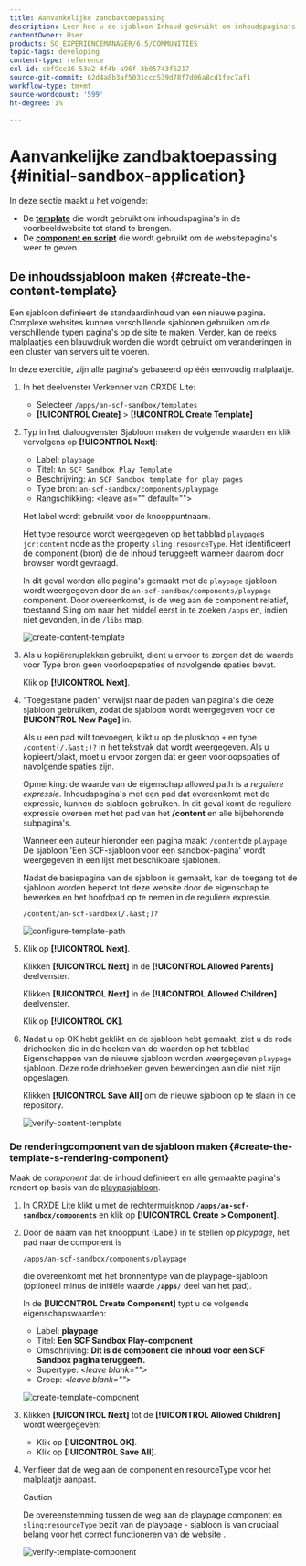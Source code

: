 ```yaml
---
title: Aanvankelijke zandbaktoepassing
description: Leer hoe u de sjabloon Inhoud gebruikt om inhoudspagina's en een component en script te maken waarmee websitepagina's worden weergegeven.
contentOwner: User
products: SG_EXPERIENCEMANAGER/6.5/COMMUNITIES
topic-tags: developing
content-type: reference
exl-id: cbf9ce36-53a2-4f4b-a96f-3b05743f6217
source-git-commit: 62d4a8b3af5031ccc539d78f7d06a8cd1fec7af1
workflow-type: tm+mt
source-wordcount: '599'
ht-degree: 1%

---
```


# Aanvankelijke zandbaktoepassing {#initial-sandbox-application}

In deze sectie maakt u het volgende:

* De **[template](#createthepagetemplate)** die wordt gebruikt om inhoudspagina&#39;s in de voorbeeldwebsite tot stand te brengen.
* De **[component en script](#create-the-template-s-rendering-component)** die wordt gebruikt om de websitepagina&#39;s weer te geven.

## De inhoudssjabloon maken {#create-the-content-template}

Een sjabloon definieert de standaardinhoud van een nieuwe pagina. Complexe websites kunnen verschillende sjablonen gebruiken om de verschillende typen pagina&#39;s op de site te maken. Verder, kan de reeks malplaatjes een blauwdruk worden die wordt gebruikt om veranderingen in een cluster van servers uit te voeren.

In deze exercitie, zijn alle pagina&#39;s gebaseerd op één eenvoudig malplaatje.

1. In het deelvenster Verkenner van CRXDE Lite:

   * Selecteer `/apps/an-scf-sandbox/templates`
   * **[!UICONTROL Create]** > **[!UICONTROL Create Template]**

1. Typ in het dialoogvenster Sjabloon maken de volgende waarden en klik vervolgens op **[!UICONTROL Next]**:

   * Label: `playpage`
   * Titel: `An SCF Sandbox Play Template`
   * Beschrijving: `An SCF Sandbox template for play pages`
   * Type bron: `an-scf-sandbox/components/playpage`
   * Rangschikking: &lt;leave as=&quot;&quot; default=&quot;&quot;>

   Het label wordt gebruikt voor de knooppuntnaam.

   Het type resource wordt weergegeven op het tabblad `playpage`s `jcr:content` node as the property `sling:resourceType`. Het identificeert de component (bron) die de inhoud teruggeeft wanneer daarom door browser wordt gevraagd.

   In dit geval worden alle pagina&#39;s gemaakt met de `playpage` sjabloon wordt weergegeven door de `an-scf-sandbox/components/playpage` component. Door overeenkomst, is de weg aan de component relatief, toestaand Sling om naar het middel eerst in te zoeken `/apps` en, indien niet gevonden, in de `/libs` map.

   ![create-content-template](assets/create-content-template-1.png)

1. Als u kopiëren/plakken gebruikt, dient u ervoor te zorgen dat de waarde voor Type bron geen voorloopspaties of navolgende spaties bevat.

   Klik op **[!UICONTROL Next]**.

1. &quot;Toegestane paden&quot; verwijst naar de paden van pagina&#39;s die deze sjabloon gebruiken, zodat de sjabloon wordt weergegeven voor de **[!UICONTROL New Page]** in.

   Als u een pad wilt toevoegen, klikt u op de plusknop `+` en type `/content(/.&ast;)?` in het tekstvak dat wordt weergegeven. Als u kopieert/plakt, moet u ervoor zorgen dat er geen voorloopspaties of navolgende spaties zijn.

   Opmerking: de waarde van de eigenschap allowed path is a *reguliere expressie*. Inhoudspagina&#39;s met een pad dat overeenkomt met de expressie, kunnen de sjabloon gebruiken. In dit geval komt de reguliere expressie overeen met het pad van het **/content** en alle bijbehorende subpagina&#39;s.

   Wanneer een auteur hieronder een pagina maakt `/content`de `playpage` De sjabloon &#39;Een SCF-sjabloon voor een sandbox-pagina&#39; wordt weergegeven in een lijst met beschikbare sjablonen.

   Nadat de basispagina van de sjabloon is gemaakt, kan de toegang tot de sjabloon worden beperkt tot deze website door de eigenschap te bewerken en het hoofdpad op te nemen in de reguliere expressie.

   `/content/an-scf-sandbox(/.&ast;)?`

   ![configure-template-path](assets/configure-template-path.png)

1. Klik op **[!UICONTROL Next]**.

   Klikken **[!UICONTROL Next]** in de **[!UICONTROL Allowed Parents]** deelvenster.

   Klikken **[!UICONTROL Next]** in de **[!UICONTROL Allowed Children]** deelvenster.

   Klik op **[!UICONTROL OK]**.

1. Nadat u op OK hebt geklikt en de sjabloon hebt gemaakt, ziet u de rode driehoeken die in de hoeken van de waarden op het tabblad Eigenschappen van de nieuwe sjabloon worden weergegeven `playpage` sjabloon. Deze rode driehoeken geven bewerkingen aan die niet zijn opgeslagen.

   Klikken **[!UICONTROL Save All]** om de nieuwe sjabloon op te slaan in de repository.

   ![verify-content-template](assets/verify-content-template.png)

### De renderingcomponent van de sjabloon maken {#create-the-template-s-rendering-component}

Maak de *component* dat de inhoud definieert en alle gemaakte pagina&#39;s rendert op basis van de [playpasjabloon](#createthepagetemplate).

1. In CRXDE Lite klikt u met de rechtermuisknop **`/apps/an-scf-sandbox/components`** en klik op **[!UICONTROL Create > Component]**.
1. Door de naam van het knooppunt (Label) in te stellen op *playpage*, het pad naar de component is

   `/apps/an-scf-sandbox/components/playpage`

   die overeenkomt met het bronnentype van de playpage-sjabloon (optioneel minus de initiële waarde **`/apps/`** deel van het pad).

   In de **[!UICONTROL Create Component]** typt u de volgende eigenschapswaarden:

   * Label: **playpage**
   * Titel: **Een SCF Sandbox Play-component**
   * Omschrijving: **Dit is de component die inhoud voor een SCF Sandbox pagina teruggeeft.**
   * Supertype: *&lt;leave blank=&quot;&quot;>*
   * Groep: *&lt;leave blank=&quot;&quot;>*

   ![create-template-component](assets/create-template-component.png)

1. Klikken **[!UICONTROL Next]** tot de **[!UICONTROL Allowed Children]** wordt weergegeven:

   * Klik op **[!UICONTROL OK]**.
   * Klik op **[!UICONTROL Save All]**.

1. Verifieer dat de weg aan de component en resourceType voor het malplaatje aanpast.

   >[!CAUTION]
   >
   >De overeenstemming tussen de weg aan de playpage component en `sling:resourceType` bezit van de playpage - sjabloon is van cruciaal belang voor het correct functioneren van de website .

   ![verify-template-component](assets/verify-template-component.png)
